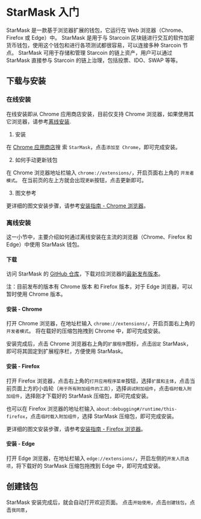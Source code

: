 # StarMask 入门

StarMask 是一款基于浏览器扩展的钱包，它运行在 Web 浏览器（Chrome、Firefox 或 Edge）中。
StarMask 是用于与 Starcoin 区块链进行交互的软件加密货币钱包，使用这个钱包和进行各项测试都很容易，可以连接多种 Starcoin 节点。
StarMask 可用于存储和管理 Starcoin 的链上资产，用户可以通过 StarMask 直接参与 Starcoin 的链上治理，包括投票、IDO、SWAP 等等。

## 下载与安装

### 在线安装

在线安装即从 Chrome 应用商店安装，目前仅支持 Chrome 浏览器，如果使用其它浏览器，请参考[离线安装](#离线安装).

1. 安装

在 [Chrome 应用商店](https://chrome.google.com/webstore/search/StarMask?hl=zh-CN)搜
索 `StarMask`，点击`添加至 Chrome`，即可完成安装。

2. 如何手动更新钱包

在 Chrome 浏览器地址栏输入 `chrome://extensions/`，开启页面右上角的 `开发者模式`。
在当前页的左上方就会出现`更新`按钮，点击更新即可。

3. 图文参考

更详细的图文安装步骤，请参考[安装指南 - Chrome 浏览器](https://github.com/starcoinorg/starmask-extension/blob/main/docs/zh/how-to-install.md)。

### 离线安装

这一小节中，主要介绍如何通过离线安装在主流的浏览器（Chrome、Firefox 和 Edge）中使用 StarMask 钱包。

#### 下载

访问 StarMask 的 [GitHub 仓库](https://github.com/starcoinorg/starmask-extension)，下载对应浏览器的[最新发布版本](https://github.com/starcoinorg/starmask-extension/releases/latest)。

注：目前发布的版本有 Chrome 版本 和 Firefox 版本，对于 Edge 浏览器，可以暂时使用 Chrome 版本。

#### 安装 - Chrome

打开 Chrome 浏览器，在地址栏输入 `chrome://extensions/`，开启页面右上角的 `开发者模式`。
将在载好的压缩包拖拽到 Chrome 中，即可完成安装。

安装完成后，点击 Chrome 浏览器右上角的`扩展程序`图标，点击`固定` StarMask，即可将其固定到扩展程序栏，方便使用 StarMask。

#### 安装 - Firefox

打开 Firefox 浏览器，点击右上角的`打开应用程序菜单`按钮，选择`扩展和主体`，点击当前页面上方的小齿轮（`用于所有附加组件的工具`），选择`调试附加组件`，点击`临时载入附加组件`，选择刚才下载好的 StarMask 压缩包，即可完成安装。

也可以在 Firefox 浏览器的地址栏输入 `about:debugging#/runtime/this-firefox`，点击`临时载入附加组件`，选择 StarMask 压缩包，即可完成安装。

更详细的图文安装步骤，请参考[安装指南 - Firefox 浏览器](https://github.com/starcoinorg/starmask-extension/blob/main/docs/zh/how-to-install-firefox.md)。

#### 安装 - Edge

打开 Edge 浏览器，在地址栏输入 `edge://extensions/`，开启左侧的`开发人员选项`，将下载好的 StarMask 压缩包拖拽到 Edge 中，即可完成安装。

## 创建钱包

StarMask 安装完成后，就会自动打开欢迎页面。
点击`开始使用`，点击`创建钱包`，点击`我同意`，
